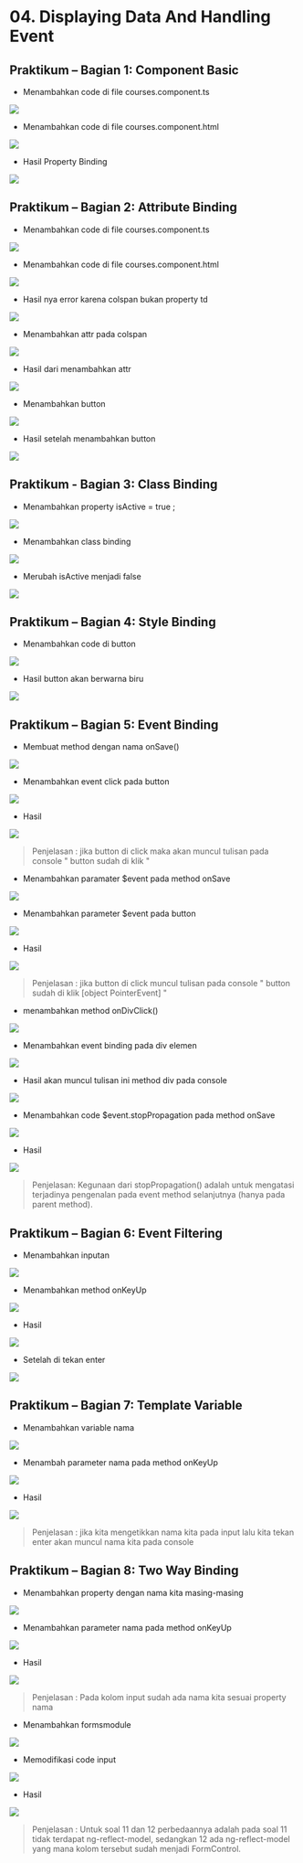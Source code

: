 # 04. Displaying Data And Handling Event

Praktikum – Bagian 1: Component Basic
---

* Menambahkan code di file courses.component.ts

![](img/04/1.PNG)

* Menambahkan code di file courses.component.html

![](img/04/2.PNG)

* Hasil Property Binding

![](img/04/3.PNG)


Praktikum – Bagian 2: Attribute Binding
---

* Menambahkan code di file courses.component.ts

![](img/04/4.PNG)

* Menambahkan code di file courses.component.html

![](img/04/5.PNG)

* Hasil nya error karena colspan bukan property td

![](img/04/6.PNG)

* Menambahkan attr pada colspan

![](img/04/7.PNG)

* Hasil dari menambahkan attr

![](img/04/8.PNG)

* Menambahkan button 

![](img/04/9.PNG)

* Hasil setelah menambahkan button

![](img/04/10.PNG)

Praktikum - Bagian 3: Class Binding
---

* Menambahkan property isActive = true ; 

![](img/04/11.PNG)

* Menambahkan class binding

![](img/04/12.PNG)

* Merubah isActive menjadi false

![](img/04/13.PNG)

Praktikum – Bagian 4: Style Binding
---

* Menambahkan code di button

![](img/04/14.PNG)

* Hasil button akan berwarna biru 

![](img/04/15.PNG)

Praktikum – Bagian 5: Event Binding
---

* Membuat method dengan nama onSave()

![](img/04/16.PNG)

* Menambahkan event click pada button

![](img/04/17.PNG)

* Hasil 

![](img/04/18.PNG)

>Penjelasan : jika button di click maka akan muncul tulisan pada console " button sudah di klik "

* Menambahkan paramater $event pada method onSave

![](img/04/19.PNG)

* Menambahkan parameter $event pada button

![](img/04/20.PNG)

* Hasil 

![](img/04/21.PNG)

>Penjelasan : jika button di click muncul tulisan pada console " button sudah di klik [object PointerEvent] "

* menambahkan method onDivClick()

![](img/04/22.PNG)

* Menambahkan event binding pada div elemen

![](img/04/23.PNG)

* Hasil akan muncul tulisan ini method div pada console

![](img/04/24.PNG)

* Menambahkan code $event.stopPropagation pada method onSave

![](img/04/25.PNG)

* Hasil

![](img/04/26.PNG)

> Penjelasan: Kegunaan dari stopPropagation() adalah untuk mengatasi terjadinya pengenalan pada event method selanjutnya (hanya pada parent method).

Praktikum – Bagian 6: Event Filtering
---

* Menambahkan inputan

![](img/04/27.PNG)

* Menambahkan method onKeyUp

![](img/04/28.PNG)

* Hasil

![](img/04/29.PNG)

* Setelah di tekan enter

![](img/04/30.PNG)

Praktikum – Bagian 7: Template Variable
---

* Menambahkan variable nama 

![](img/04/31.PNG)

* Menambah parameter nama pada method onKeyUp

![](img/04/32.PNG)

* Hasil 

![](img/04/33.PNG)

>Penjelasan : jika kita mengetikkan nama kita pada input lalu kita tekan enter akan muncul nama kita pada console

Praktikum – Bagian 8: Two Way Binding
---

* Menambahkan property dengan nama kita masing-masing

![](img/04/34.PNG)

* Menambahkan parameter nama pada method onKeyUp

![](img/04/35.PNG)

* Hasil 

![](img/04/36.PNG)

>Penjelasan : Pada kolom input sudah ada nama kita sesuai property nama

* Menambahkan formsmodule

![](img/04/37.PNG)

* Memodifikasi code input

![](img/04/38.PNG)

* Hasil

![](img/04/39.PNG)

>Penjelasan : Untuk soal 11 dan 12 perbedaannya adalah pada soal 11 tidak terdapat ng-reflect-model, sedangkan 12 ada ng-reflect-model yang mana kolom tersebut sudah menjadi FormControl.